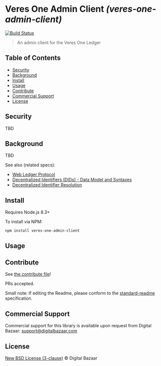 # Veres One Admin Client _(veres-one-admin-client)_

[![Build Status](https://travis-ci.org/digitalbazaar/veres-one-admin-client.png?branch=master)](https://travis-ci.org/digitalbazaar/veres-one-admin-client)

> An admin client for the Veres One Ledger

## Table of Contents

- [Security](#security)
- [Background](#background)
- [Install](#install)
- [Usage](#usage)
- [Contribute](#contribute)
- [Commercial Support](#commercial-support)
- [License](#license)

## Security

TBD

## Background

TBD

See also (related specs):

* [Web Ledger Protocol](https://w3c.github.io/web-ledger/)
* [Decentralized Identifiers (DIDs) - Data Model and Syntaxes](https://w3c-ccg.github.io/did-spec/)
* [Decentralized Identifier Resolution](https://w3c-ccg.github.io/did-resolution/)

## Install

Requires Node.js 8.3+

To install via NPM:

```
npm install veres-one-admin-client
```

## Usage

## Contribute

See [the contribute file](https://github.com/digitalbazaar/bedrock/blob/master/CONTRIBUTING.md)!

PRs accepted.

Small note: If editing the Readme, please conform to the
[standard-readme](https://github.com/RichardLitt/standard-readme) specification.

## Commercial Support

Commercial support for this library is available upon request from
Digital Bazaar: support@digitalbazaar.com

## License

[New BSD License (3-clause)](LICENSE) © Digital Bazaar
